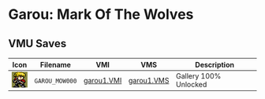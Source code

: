 # Garou: Mark Of The Wolves

## VMU Saves

| Icon | Filename | VMI | VMS | Description |
|------|----------|-----|-----|-------------|
| ![Garou: Mark Of The Wolves](../icons/GAROU_MOW000.GIF) | `GAROU_MOW000` | [garou1.VMI](garou1.VMI) | [garou1.VMS](garou1.VMS) | Gallery 100% Unlocked |
